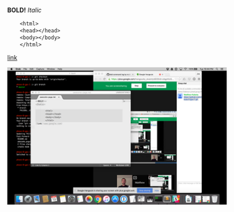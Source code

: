 **BOLD!**
*Italic*

        <html>
        <head></head>
        <body></body>
        </html>
[link](www.google.com)

[![screenshot](gps11screenshot.tiff)](https://github.com/mattk5/phase-0-gps-1/blob/awesome-branch/gps11screenshot.tiff)
